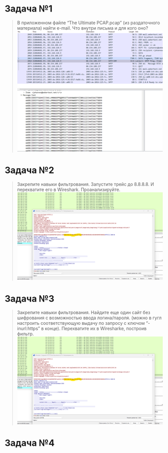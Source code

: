 # Задача №1
> В приложенном файле “The Ultimate PCAP.pcap” (из раздаточного материала) найти e-mail. Что внутри письма и для кого оно?
![1](https://github.com/ssasergei/GeekBrains_ComputerNetworks/blob/master/Sem5_TCP_UDP/screenshots/1.png)
# Задача №2
> Закрепите навыки фильтрования. Запустите трейс до 8.8.8.8. И перехватите его в Wireshark. Проанализируйте.
![2](https://github.com/ssasergei/GeekBrains_ComputerNetworks/blob/master/Sem5_TCP_UDP/screenshots/3.png)
# Задача №3
>Закрепите навыки фильтрования. Найдите еще один сайт без шифрования с возможностью ввода логина/пароля. (можно в гугл настроить соответствующую выдачу по запросу с ключом “-inurl:https” в конце). Перехватите их в Wiresharke, построив фильтр.
![3](https://github.com/ssasergei/GeekBrains_ComputerNetworks/blob/master/Sem5_TCP_UDP/screenshots/3.png)
# Задача №4
>